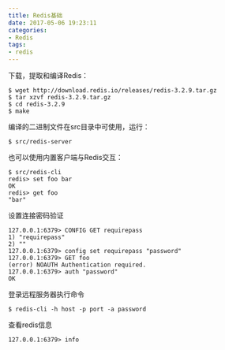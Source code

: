 ```yaml
---
title: Redis基础
date: 2017-05-06 19:23:11
categories:
- Redis
tags:
- redis
---
```


<!-- more -->

下载，提取和编译Redis：

```shell
$ wget http://download.redis.io/releases/redis-3.2.9.tar.gz
$ tar xzvf redis-3.2.9.tar.gz
$ cd redis-3.2.9
$ make
```

编译的二进制文件在src目录中可使用，运行：

```shell
$ src/redis-server
```

也可以使用内置客户端与Redis交互：

```shell
$ src/redis-cli
redis> set foo bar
OK
redis> get foo
"bar"
```

设置连接密码验证

```shell
127.0.0.1:6379> CONFIG GET requirepass
1) "requirepass"
2) ""
127.0.0.1:6379> config set requirepass "password"
127.0.0.1:6379> GET foo
(error) NOAUTH Authentication required.
127.0.0.1:6379> auth "password"
OK
```

登录远程服务器执行命令

```shell
$ redis-cli -h host -p port -a password
```

查看redis信息

```shell
127.0.0.1:6379> info
```

